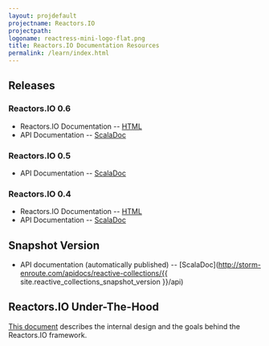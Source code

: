 ```yaml
---
layout: projdefault
projectname: Reactors.IO
projectpath: 
logoname: reactress-mini-logo-flat.png
title: Reactors.IO Documentation Resources
permalink: /learn/index.html
---
```




## Releases


### Reactors.IO 0.6

- Reactors.IO Documentation -- [HTML](/docs/0.6/)
- API Documentation -- [ScalaDoc](http://storm-enroute.com/apidocs/reactive-collections/0.6-SNAPSHOT/api)


### Reactors.IO 0.5

- API Documentation -- [ScalaDoc](http://storm-enroute.com/apidocs/reactive-collections/0.5/api)


### Reactors.IO 0.4

- Reactors.IO Documentation -- [HTML](/docs/0.4/)
- API Documentation -- [ScalaDoc](http://storm-enroute.com/apidocs/reactive-collections/0.4/api)


## Snapshot Version

- API documentation (automatically published) -- [ScalaDoc](http://storm-enroute.com/apidocs/reactive-collections/{{ site.reactive_collections_snapshot_version }}/api)


## Reactors.IO Under-The-Hood

[This document](/under-the-hood/) describes the internal design and the goals behind the Reactors.IO framework.
